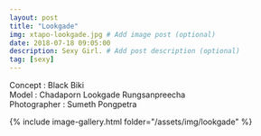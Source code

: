 ```yaml
---
layout: post
title: "Lookgade"
img: xtapo-lookgade.jpg # Add image post (optional)
date: 2018-07-18 09:05:00
description: Sexy Girl. # Add post description (optional)
tag: [sexy]
---
```

Concept : Black Biki  
Model : Chadaporn Lookgade Rungsanpreecha  
Photographer : Sumeth Pongpetra     

{% include image-gallery.html folder="/assets/img/lookgade" %}
